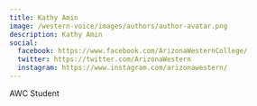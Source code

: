 ```yaml
---
title: Kathy Amin
image: /western-voice/images/authors/author-avatar.png
description: Kathy Amin
social:
  facebook: https://www.facebook.com/ArizonaWesternCollege/
  twitter: https://twitter.com/ArizonaWestern
  instagram: https://www.instagram.com/arizonawestern/
---
```


AWC Student